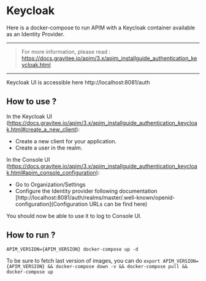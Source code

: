 # Keycloak

Here is a docker-compose to run APIM with a Keycloak container available as an Identity Provider.

---
> For more information, please read :
> https://docs.gravitee.io/apim/3.x/apim_installguide_authentication_keycloak.html
---

Keycloak UI is accessible here http://localhost:8081/auth

## How to use ?

In the Keycloak UI (https://docs.gravitee.io/apim/3.x/apim_installguide_authentication_keycloak.html#create_a_new_client):
- Create a new client for your application.
- Create a user in the realm.

In the Console UI (https://docs.gravitee.io/apim/3.x/apim_installguide_authentication_keycloak.html#apim_console_configuration):
- Go to Organization/Settings
- Configure the Identity provider following documentation [http://localhost:8081/auth/realms/master/.well-known/openid-configuration](Configuration URLs can be find here)

You should now be able to use it to log to Console UI.

## How to run ?

`APIM_VERSION={APIM_VERSION} docker-compose up -d ` 

To be sure to fetch last version of images, you can do
`export APIM_VERSION={APIM_VERSION} && docker-compose down -v && docker-compose pull && docker-compose up`

